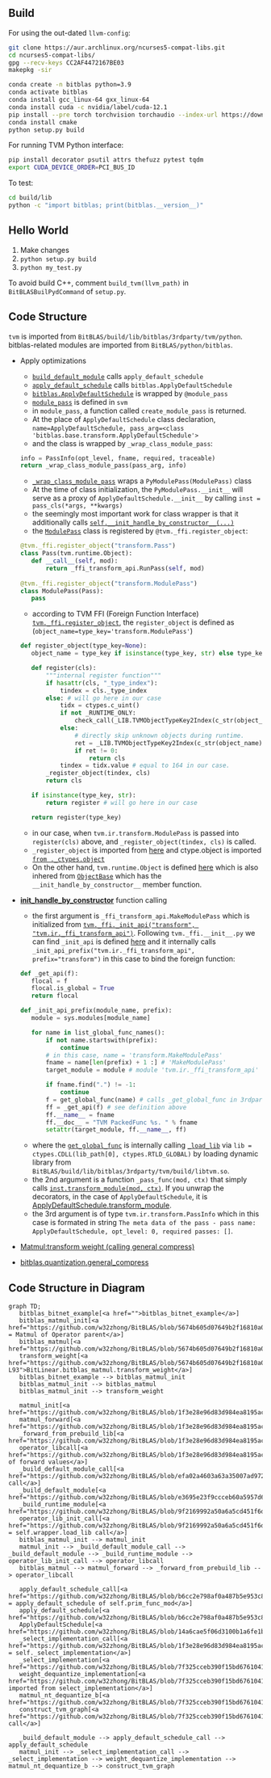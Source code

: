 ## Build
For using the out-dated `llvm-config`:
```sh
git clone https://aur.archlinux.org/ncurses5-compat-libs.git
cd ncurses5-compat-libs/
gpg --recv-keys CC2AF4472167BE03
makepkg -sir
```

```sh
conda create -n bitblas python=3.9
conda activate bitblas
conda install gcc_linux-64 gxx_linux-64
conda install cuda -c nvidia/label/cuda-12.1
pip install --pre torch torchvision torchaudio --index-url https://download.pytorch.org/whl/nightly/cu121
conda install cmake
python setup.py build
```

For running TVM Python interface:
```sh
pip install decorator psutil attrs thefuzz pytest tqdm
export CUDA_DEVICE_ORDER=PCI_BUS_ID
```

To test:
```sh
cd build/lib
python -c "import bitblas; print(bitblas.__version__)"
```

## Hello World
1. Make changes
2. `python setup.py build`
3. `python my_test.py`

To avoid build C++, comment `build_tvm(llvm_path)` in `BitBLASBuilPydCommand` of `setup.py`.

## Code Structure 
`tvm` is imported from `BitBLAS/build/lib/bitblas/3rdparty/tvm/python`.
bitblas-related modules are imported from `BitBLAS/python/bitblas`.

* Apply optimizations
    * [`build_default_module`](python/bitblas/ops/general_matmul.py#L353) calls `apply_default_schedule`
    * [`apply_default_schedule`](python/bitblas/ops/operator.py#L147) calls `bitblas.ApplyDefaultSchedule`
    * [`bitblas.ApplyDefaultSchedule`](python/bitblas/base/transform.py#L37) is wrapped by `@module_pass`
    * [`module_pass`](https://github.com/LeiWang1999/tvm/tree/618306ce3baa2c606d43856afbe6655e4e67b2c8/python/tvm/ir/transform.py#L326) is defined in `svm`
    * in `module_pass`, a function called `create_module_pass` is returned.
    * At the place of `ApplyDefaultSchedule` class declaration, `name=ApplyDefaultSchedule, pass_arg=<class 'bitblas.base.transform.ApplyDefaultSchedule'>`
    * and the class is wrapped by `_wrap_class_module_pass`:
    ```py
    info = PassInfo(opt_level, fname, required, traceable)
    return _wrap_class_module_pass(pass_arg, info)
    ```
    * [`_wrap_class_module_pass`](https://github.com/LeiWang1999/tvm/tree/618306ce3baa2c606d43856afbe6655e4e67b2c8/python/tvm/ir/transform.py#L293) wraps a `PyModulePass(ModulePass)` class
    * At the time of class initialization, the `PyModulePass.__init__` will serve as a proxy of `ApplyDefaultSchedule.__init__` by calling `inst = pass_cls(*args, **kwargs)`
    * the seemingly most important work for class wrapper is that it additionally calls [`self.__init_handle_by_constructor__(...)`](https://github.com/LeiWang1999/tvm/tree/618306ce3baa2c606d43856afbe6655e4e67b2c8/python/tvm/ir/transform.py#L309)
    * the [`ModulePass`](https://github.com/LeiWang1999/tvm/blob/618306ce3baa2c606d43856afbe6655e4e67b2c8/python/tvm/ir/transform.py#L242) class is registered by `@tvm._ffi.register_object`:
    ```py
    @tvm._ffi.register_object("transform.Pass")
    class Pass(tvm.runtime.Object):
       def __call__(self, mod):
           return _ffi_transform_api.RunPass(self, mod)
      
    @tvm._ffi.register_object("transform.ModulePass")
    class ModulePass(Pass):
       pass
    ```
    * according to TVM FFI (Foreign Function Interface) [`tvm._ffi.register_object`](https://github.com/LeiWang1999/tvm/blob/618306ce3baa2c606d43856afbe6655e4e67b2c8/python/tvm/_ffi/registry.py#L41-L82), the `register_object` is defined as (`object_name=type_key='transform.ModulePass'`)
    ```py
    def register_object(type_key=None):
       object_name = type_key if isinstance(type_key, str) else type_key.__name__
   
       def register(cls):
           """internal register function"""
           if hasattr(cls, "_type_index"):
               tindex = cls._type_index
           else: # will go here in our case
               tidx = ctypes.c_uint()
               if not _RUNTIME_ONLY:
                   check_call(_LIB.TVMObjectTypeKey2Index(c_str(object_name), ctypes.byref(tidx))) # will go here in our case
               else:
                   # directly skip unknown objects during runtime.
                   ret = _LIB.TVMObjectTypeKey2Index(c_str(object_name), ctypes.byref(tidx))
                   if ret != 0:
                       return cls
               tindex = tidx.value # equal to 164 in our case.
           _register_object(tindex, cls)
           return cls
   
       if isinstance(type_key, str):
           return register # will go here in our case
   
       return register(type_key)
    ```
    * in our case, when `tvm.ir.transform.ModulePass` is passed into `register(cls)` above, and `_register_object(tindex, cls)` is called.
    * `_register_object` is imported from [here](https://github.com/LeiWang1999/tvm/blob/618306ce3baa2c606d43856afbe6655e4e67b2c8/python/tvm/_ffi/registry.py#L25-L38) and ctype.object is imported [`from ._ctypes.object`](https://github.com/LeiWang1999/tvm/blob/618306ce3baa2c606d43856afbe6655e4e67b2c8/python/tvm/_ffi/_ctypes/object.py#L42)
    * On the other hand, `tvm.runtime.Object` is defined [here](https://github.com/LeiWang1999/tvm/blob/618306ce3baa2c606d43856afbe6655e4e67b2c8/python/tvm/runtime/object.py#L49) which is also inhered from [`ObjectBase`](https://github.com/LeiWang1999/tvm/blob/618306ce3baa2c606d43856afbe6655e4e67b2c8/python/tvm/_ffi/_ctypes/object.py#L114) which has the `__init_handle_by_constructor__` member function.
* [__init_handle_by_constructor__](https://github.com/LeiWang1999/tvm/tree/618306ce3baa2c606d43856afbe6655e4e67b2c8/python/tvm/ir/transform.py#L309) function calling
    * the first argument is `_ffi_transform_api.MakeModulePass` which is initialized from [`tvm._ffi._init_api("transform", "tvm.ir._ffi_transform_api")`](https://github.com/LeiWang1999/tvm/tree/618306ce3baa2c606d43856afbe6655e4e67b2c8/python/tvm/ir/_ffi_transform_api.py). Following `tvm._ffi.__init__.py` we can find `_init_api` is defined [here](https://github.com/LeiWang1999/tvm/tree/618306ce3baa2c606d43856afbe6655e4e67b2c8/python/tvm/_ffi/registry.py#L299) and it internally calls `_init_api_prefix("tvm.ir._ffi_transform_api", prefix="transform")` in this case to bind the foreign function:
    ```py
    def _get_api(f):
       flocal = f
       flocal.is_global = True
       return flocal
    
    def _init_api_prefix(module_name, prefix):
       module = sys.modules[module_name]
   
       for name in list_global_func_names():
           if not name.startswith(prefix):
               continue
           # in this case, name = 'transform.MakeModulePass'   
           fname = name[len(prefix) + 1 :] # 'MakeModulePass'
           target_module = module # module 'tvm.ir._ffi_transform_api'
   
           if fname.find(".") != -1:
               continue
           f = get_global_func(name) # calls _get_global_func in 3rdparty/tvm/python/tvm/_ffi/_ctypes/packed_func.py
           ff = _get_api(f) # see definition above
           ff.__name__ = fname
           ff.__doc__ = "TVM PackedFunc %s. " % fname
           setattr(target_module, ff.__name__, ff)
    ```
    * where the [`get_global_func`](https://github.com/LeiWang1999/tvm/tree/618306ce3baa2c606d43856afbe6655e4e67b2c8/python/tvm/_ffi/_ctypes/packed_func.py:L286) is internally calling [`_load_lib`](https://github.com/LeiWang1999/tvm/tree/618306ce3baa2c606d43856afbe6655e4e67b2c8/python/tvm/_ffi/base.py:L63) via `lib = ctypes.CDLL(lib_path[0], ctypes.RTLD_GLOBAL)` by loading dynamic library from `BitBLAS/build/lib/bitblas/3rdparty/tvm/build/libtvm.so`.
    * the 2nd argument is a function `_pass_func(mod, ctx)` that simply calls [`inst.transform_module(mod, ctx)`](https://github.com/LeiWang1999/tvm/tree/618306ce3baa2c606d43856afbe6655e4e67b2c8/python/tvm/ir/transform.py#L306). If you unwrap the decorators, in the case of `ApplyDefaultSchedule`, it is [ApplyDefaultSchedule.transform_module](https://github.com/w32zhong/BitBLAS/blob/main/python/bitblas/base/transform.py#L50).
    * the 3rd argument is of type `tvm.ir.transform.PassInfo` which in this case is formated in string `The meta data of the pass - pass name: ApplyDefaultSchedule, opt_level: 0, required passes: []`. 
    
* [Matmul:transform weight (calling general compress)](python/bitblas/ops/general_matmul.py#L407)
* [bitblas.quantization.general\_compress](python/bitblas/quantization/utils.py#L54)

## Code Structure in Diagram
```mermaid
graph TD;
   bitblas_bitnet_example[<a href="">bitblas_bitnet_example</a>]
   bitblas_matmul_init[<a href="https://github.com/w32zhong/BitBLAS/blob/5674b605d07649b2f16810a0fb0b5745ab63203f/integration/BitNet/utils_quant.py#L77">BitLinear.bitblas_matmul = Matmul of Operator parent</a>]
   bitblas_matmul[<a href="https://github.com/w32zhong/BitBLAS/blob/5674b605d07649b2f16810a0fb0b5745ab63203f/integration/BitNet/utils_quant.py#L144">BitLinear.bitblas_matmul.forward</a>]
   transform_weight[<a href="https://github.com/w32zhong/BitBLAS/blob/5674b605d07649b2f16810a0fb0b5745ab63203f/integration/BitNet/utils_quant.py#L92-L93">BitLinear.bitblas_matmul.transform_weight</a>]
   bitblas_bitnet_example --> bitblas_matmul_init
   bitblas_matmul_init --> bitblas_matmul
   bitblas_matmul_init --> transform_weight

   matmul_init[<a href="https://github.com/w32zhong/BitBLAS/blob/1f3e28e96d83d984ea8195ac1420cc834c035d18/python/bitblas/ops/general_matmul.py#L209">Matmul.__init__</a>]
   matmul_forward[<a href="https://github.com/w32zhong/BitBLAS/blob/1f3e28e96d83d984ea8195ac1420cc834c035d18/python/bitblas/ops/general_matmul.py#L482">Matmul.forward</a>]
   _forward_from_prebuild_lib[<a href="https://github.com/w32zhong/BitBLAS/blob/1f3e28e96d83d984ea8195ac1420cc834c035d18/python/bitblas/ops/operator.py#L287">Operator._forward_from_prebuild_lib</a>]
   operator_libcall[<a href="https://github.com/w32zhong/BitBLAS/blob/1f3e28e96d83d984ea8195ac1420cc834c035d18/python/bitblas/ops/operator.py#L292">Operator.lib.call of forward values</a>]
   _build_default_module_call[<a href="https://github.com/w32zhong/BitBLAS/blob/efa02a4603a63a35007ad9727d940a7f76097dbb/python/bitblas/ops/general_matmul.py#L251">Matmul._build_default_module call</a>]
   _build_default_module[<a href="https://github.com/w32zhong/BitBLAS/blob/e3695e23f9ccceb60a5957d62632604fa292509e/python/bitblas/ops/general_matmul.py#L353">Matmul._build_default_module</a>]
   _build_runtime_module[<a href="https://github.com/w32zhong/BitBLAS/blob/9f2169992a50a6a5cd451f6d9cbc7439debaf0ab/python/bitblas/ops/operator.py#L73">Operator._build_runtime_module</a>]
   operator_lib_init_call[<a href="https://github.com/w32zhong/BitBLAS/blob/9f2169992a50a6a5cd451f6d9cbc7439debaf0ab/python/bitblas/ops/operator.py#L139">Operator.lib = self.wrapper.load_lib call</a>]
   bitblas_matmul_init --> matmul_init
   matmul_init --> _build_default_module_call --> _build_default_module --> _build_runtime_module --> operator_lib_init_call --> operator_libcall
   bitblas_matmul --> matmul_forward --> _forward_from_prebuild_lib --> operator_libcall

   apply_default_schedule_call[<a href="https://github.com/w32zhong/BitBLAS/blob/b6cc2e798af0a487b5e953c8c6fef309d54beea7/python/bitblas/ops/general_matmul.py#L355">Matmul.optimized_func = apply_default_schedule of self.prim_func_mod</a>]
   apply_default_schedule[<a href="https://github.com/w32zhong/BitBLAS/blob/b6cc2e798af0a487b5e953c8c6fef309d54beea7/python/bitblas/ops/operator.py#L147">Operator.apply_default_schedule</a>]
   ApplyDefaultSchedule[<a href="https://github.com/w32zhong/BitBLAS/blob/14a6cae5f06d3100b1a6fe1bbadbee96fe4cccaf/python/bitblas/base/transform.py#L37">ApplyDefaultSchedule</a>]
   _select_implementation_call[<a href="https://github.com/w32zhong/BitBLAS/blob/1f3e28e96d83d984ea8195ac1420cc834c035d18/python/bitblas/ops/general_matmul.py#L209">Operator.prim_func_mod = self._select_implementation</a>]
   _select_implementation[<a href="https://github.com/w32zhong/BitBLAS/blob/7f325cceb390f15bd676104143f09b9755c19596/python/bitblas/ops/general_matmul.py#L364">‎Matmul._select_implementation</a>]
   weight_dequantize_implementation[<a href="https://github.com/w32zhong/BitBLAS/blob/7f325cceb390f15bd676104143f09b9755c19596/python/bitblas/ops/impl/matmul_dequantize_impl.py#L559">weight_dequantize_implementation imported from select_implementation</a>]
   matmul_nt_dequantize_b[<a href="https://github.com/w32zhong/BitBLAS/blob/7f325cceb390f15bd676104143f09b9755c19596/python/bitblas/ops/impl/matmul_dequantize_impl.py#L19">matmul_nt_dequantize_b</a>]
   construct_tvm_graph[<a href="https://github.com/w32zhong/BitBLAS/blob/7f325cceb390f15bd676104143f09b9755c19596/python/bitblas/ops/impl/matmul_dequantize_impl.py#L131">te.compute call</a>]

   _build_default_module --> apply_default_schedule_call --> apply_default_schedule
   matmul_init --> _select_implementation_call --> _select_implementation --> weight_dequantize_implementation --> matmul_nt_dequantize_b --> construct_tvm_graph
```
